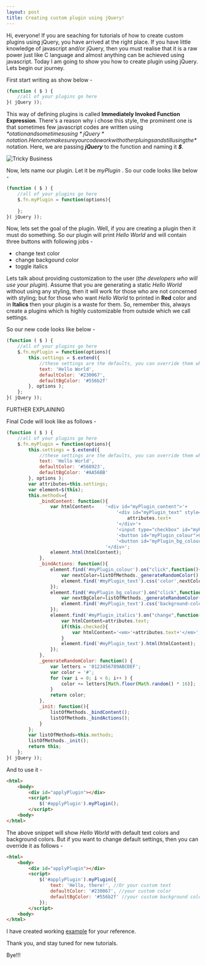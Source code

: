 ```yaml
---
layout: post
title: Creating custom plugin using jQuery!
---
```


Hi, everyone! If you are seaching for tutorials of how to create custom plugins using jQuery, you have arrived at the right place. If you have little knowledge of javascript and/or jQuery, then you must realise that it is a raw power just like C language and almost anything can be achieved using javascript. Today I am going to show you how to create plugin using jQuery. Lets begin our journey.

First start writing as show below -

```javascript
(function ( $ ) {
    //all of your plugins go here
}( jQuery ));
```

This way of defining plugins is called **Immediately Invoked Function Expression**. There's a reason why i chose this style, the prominent one is that sometimes few javascript codes are written using *$* otation and sometimes using *jQuery* notation. Hence to make sure your code work with other pluings and still using the *$* notation. Here, we are passing **_jQuery_** to the function and naming it **_$_**.

![Tricky Business](https://meetsandesh.github.io/blogs/images/tricky.jpg "Tricky, Huh?")

Now, lets name our plugin. Let it be _myPlugin_ . So our code looks like below -

```javascript
(function ( $ ) {
    //all of your plugins go here
    $.fn.myPlugin = function(options){
    
    };
}( jQuery ));
```

Now, lets set the goal of the plugin. Well, if you are creating a plugin then it must do something. So our plugin will print _Hello World_ and will contain three buttons with following jobs - 

* change text color
* change backgound color
* toggle italics


Lets talk about providing customization to the user (_the developers who will use your plugin_). Assume that you are generating a static _Hello World_ without using any styling, then it will work for those who are not concerned with styling; but for those who want _Hello World_ to printed in **Red** color and in **Italics** then your plugin is a waste for them. So, remember this, always create a plugins which is highly customizable from outside which we call settings.

So our new code looks like below - 

```javascript
(function ( $ ) {
    //all of your plugins go here
    $.fn.myPlugin = function(options){
        this.settings = $.extend({
            //these settings are the defaults, you can override them while applying the plugin
            text: 'Hello World',
            defaultColor: '#230067',
            defaultBgColor: '#556b2f'
        }, options );
    };
}( jQuery ));
```
FURTHER EXPLAINING

Final Code will look like as follows -
```javascript
(function ( $ ) {
    //all of your plugins go here
    $.fn.myPlugin = function(options){
        this.settings = $.extend({
            //these settings are the defaults, you can override them while applying the plugin
            text: 'Hello World',
            defaultColor: '#568923',
            defaultBgColor: '#AA56BB'
        }, options );
        var attributes=this.settings;
        var element=$(this);
        this.methods={
            _bindContent: function(){
                var htmlContent=    '<div id="myPlugin_content">'+
                                        '<div id="myPlugin_text" style="color: '+attributes.defaultColor+'; background-color: '+attributes.defaultBgColor+'">'+
                                            attributes.text+
                                        '</div>'+
                                        '<input type="checkbox" id="myPlugin_italics" name="myPlugin_italics">Show in Italics<br>'+
                                        '<button id="myPlugin_colour">Change Text Colour</button>'+
                                        '<button id="myPlugin_bg_colour">Change Background Colour</button>'+
                                    '</div>';
                element.html(htmlContent);
            },
            _bindActions: function(){
                element.find('#myPlugin_colour').on("click",function(){
                    var nextColor=listOfMethods._generateRandomColor();
                    element.find('#myPlugin_text').css('color',nextColor);
                });
                element.find('#myPlugin_bg_colour').on("click",function(){
                    var nextBgColor=listOfMethods._generateRandomColor();
                    element.find('#myPlugin_text').css('background-color',nextBgColor);
                });
                element.find('#myPlugin_italics').on("change",function(){
                    var htmlContent=attributes.text;
                    if(this.checked){
                        var htmlContent='<em>'+attributes.text+'</em>';
                    }
                    element.find('#myPlugin_text').html(htmlContent);
                });
            },
            _generateRandomColor: function() {
                var letters = '0123456789ABCDEF';
                var color = '#';
                for (var i = 0; i < 6; i++ ) {
                    color += letters[Math.floor(Math.random() * 16)];
                }
                return color;
            },
            _init: function(){
                listOfMethods._bindContent();
                listOfMethods._bindActions();
            }
        };
        var listOfMethods=this.methods;
        listOfMethods._init();
        return this;
    };
}( jQuery ));
```

And to use it -

```HTML
<html>
    <body>
        <div id="applyPlugin"></div>
        <script>
            $('#applyPlugin').myPlugin();
        </script>
    <body>
</html>
```

The above snippet will show _Hello World_ with default text colors and background colors. But if you want to change default settings, then you can override it as follows -

```HTML
<html>
    <body>
        <div id="applyPlugin"></div>
        <script>
            $('#applyPlugin').myPlugin({
                text: 'Hello, there!', //Or your custom text
                defaultColor: '#230067', //your custom color
                defaultBgColor: '#556b2f' //your custom background color
            });
        </script>
    <body>
</html>
```

I have created working [example](https://meetsandesh.github.io/blogs/staticPages/Creating-custom-plugin-using-jQuery-example/plugin-using-jQuery-example.html) for your reference.

Thank you, and stay tuned for new tutorials.

Bye!!!